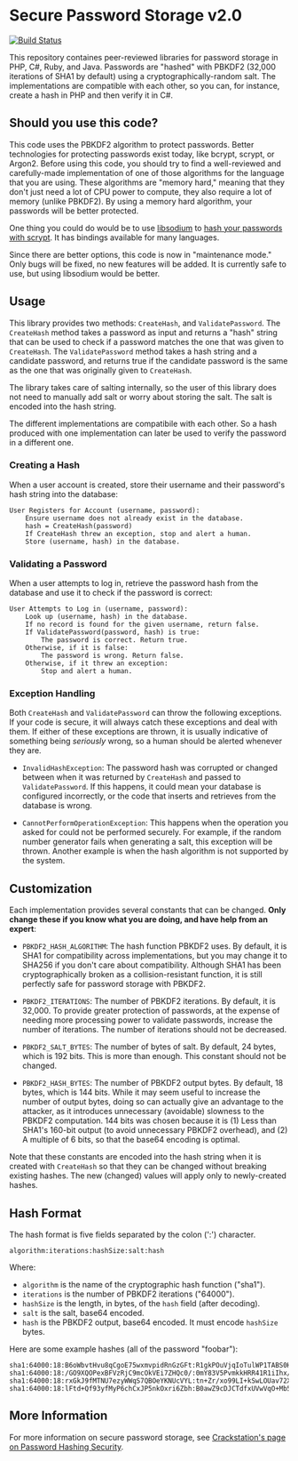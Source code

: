 Secure Password Storage v2.0
=============================

[![Build Status](https://travis-ci.org/defuse/password-hashing.svg?branch=compatible-versions)](https://travis-ci.org/defuse/password-hashing)

This repository containes peer-reviewed libraries for password storage in PHP,
C#, Ruby, and Java. Passwords are "hashed" with PBKDF2 (32,000 iterations of
SHA1 by default) using a cryptographically-random salt. The implementations are
compatible with each other, so you can, for instance, create a hash in PHP and
then verify it in C#.

Should you use this code?
--------------------------

This code uses the PBKDF2 algorithm to protect passwords. Better technologies
for protecting passwords exist today, like bcrypt, scrypt, or Argon2. Before
using this code, you should try to find a well-reviewed and carefully-made
implementation of one of those algorithms for the language that you are using.
These algorithms are "memory hard," meaning that they don't just need a lot of
CPU power to compute, they also require a lot of memory (unlike PBKDF2). By
using a memory hard algorithm, your passwords will be better protected.

One thing you could do would be to use
[libsodium](https://github.com/jedisct1/libsodium) to [hash your passwords with
scrypt](https://download.libsodium.org/doc/password_hashing/index.html). It has
bindings available for many languages.

Since there are better options, this code is now in "maintenance mode." Only
bugs will be fixed, no new features will be added. It is currently safe to use,
but using libsodium would be better.

Usage
------

This library provides two methods: `CreateHash`, and `ValidatePassword`. The
`CreateHash` method takes a password as input and returns a "hash" string that
can be used to check if a password matches the one that was given to
`CreateHash`. The `ValidatePassword` method takes a hash string and a candidate
password, and returns true if the candidate password is the same as the one that
was originally given to `CreateHash`.

The library takes care of salting internally, so the user of this library does
not need to manually add salt or worry about storing the salt. The salt is
encoded into the hash string.

The different implementations are compatibile with each other. So a hash
produced with one implementation can later be used to verify the password in
a different one.

### Creating a Hash

When a user account is created, store their username and their password's
hash string into the database:

    User Registers for Account (username, password):
        Ensure username does not already exist in the database.
        hash = CreateHash(password)
        If CreateHash threw an exception, stop and alert a human.
        Store (username, hash) in the database.

### Validating a Password

When a user attempts to log in, retrieve the password hash from the database
and use it to check if the password is correct:

    User Attempts to Log in (username, password):
        Look up (username, hash) in the database.
        If no record is found for the given username, return false.
        If ValidatePassword(password, hash) is true:
            The password is correct. Return true.
        Otherwise, if it is false:
            The password is wrong. Return false.
        Otherwise, if it threw an exception:
            Stop and alert a human.

### Exception Handling

Both `CreateHash` and `ValidatePassword` can throw the following exceptions. If
your code is secure, it will always catch these exceptions and deal with them.
If either of these exceptions are thrown, it is usually indicative of something
being *seriously* wrong, so a human should be alerted whenever they are.

- `InvalidHashException`: The password hash was corrupted or changed
  between when it was returned by `CreateHash` and passed to `ValidatePassword`.
  If this happens, it could mean your database is configured incorrectly, or the
  code that inserts and retrieves from the database is wrong.

- `CannotPerformOperationException`: This happens when the operation you asked
  for could not be performed securely. For example, if the random number
  generator fails when generating a salt, this exception will be thrown. Another
  example is when the hash algorithm is not supported by the system.

Customization
--------------

Each implementation provides several constants that can be changed. **Only
change these if you know what you are doing, and have help from an expert**:

- `PBKDF2_HASH_ALGORITHM`: The hash function PBKDF2 uses. By default, it is SHA1
  for compatibility across implementations, but you may change it to SHA256 if
  you don't care about compatibility. Although SHA1 has been cryptographically
  broken as a collision-resistant function, it is still perfectly safe for
  password storage with PBKDF2.

- `PBKDF2_ITERATIONS`: The number of PBKDF2 iterations. By default, it is
  32,000. To provide greater protection of passwords, at the expense of needing
  more processing power to validate passwords, increase the number of
  iterations. The number of iterations should not be decreased.

- `PBKDF2_SALT_BYTES`: The number of bytes of salt. By default, 24 bytes, which
  is 192 bits. This is more than enough. This constant should not be changed.

- `PBKDF2_HASH_BYTES`: The number of PBKDF2 output bytes. By default, 18 bytes,
  which is 144 bits. While it may seem useful to increase the number of output
  bytes, doing so can actually give an advantage to the attacker, as it
  introduces unnecessary (avoidable) slowness to the PBKDF2 computation. 144
  bits was chosen because it is (1) Less than SHA1's 160-bit output (to avoid
  unnecessary PBKDF2 overhead), and (2) A multiple of 6 bits, so that the base64
  encoding is optimal.

Note that these constants are encoded into the hash string when it is created
with `CreateHash` so that they can be changed without breaking existing hashes.
The new (changed) values will apply only to newly-created hashes.

Hash Format
------------

The hash format is five fields separated by the colon (':') character.

```
algorithm:iterations:hashSize:salt:hash
```

Where:

- `algorithm` is the name of the cryptographic hash function ("sha1").
- `iterations` is the number of PBKDF2 iterations ("64000").
- `hashSize` is the length, in bytes, of the `hash` field (after decoding).
- `salt` is the salt, base64 encoded.
- `hash` is the PBKDF2 output, base64 encoded. It must encode `hashSize` bytes.

Here are some example hashes (all of the password "foobar"):

```
sha1:64000:18:B6oWbvtHvu8qCgoE75wxmvpidRnGzGFt:R1gkPOuVjqIoTulWP1TABS0H
sha1:64000:18:/GO9XQOPexBFVzRjC9mcOkVEi7ZHQc0/:0mY83V5PvmkkHRR41R1iIhx/
sha1:64000:18:rxGkJ9fMTNU7ezyWWqS7QBOeYKNUcVYL:tn+Zr/xo99LI+kSwLOUav72X
sha1:64000:18:lFtd+Qf93yfMyP6chCxJP5nkOxri6Zbh:B0awZ9cDJCTdfxUVwVqO+Mb5
```

More Information
-----------------

For more information on secure password storage, see [Crackstation's page on
Password Hashing Security](https://crackstation.net/hashing-security.htm).
